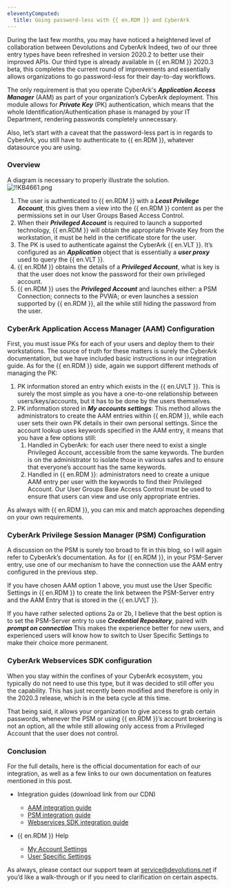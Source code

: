```yaml
---
eleventyComputed:
  title: Going password-less with {{ en.RDM }} and CyberArk
---
```

During the last few months, you may have noticed a heightened level of collaboration between Devolutions and CyberArk  Indeed, two of our three entry types have been refreshed in version 2020.2 to better use their improved APIs. Our third type is already available in {{ en.RDM }} 2020.3 beta, this completes the current round of improvements and essentially allows organizations to go password-less for their day-to-day workflows.  

The only requirement is that you operate CyberArk's ***Application Access Manager*** (AAM) as part of your organization’s CyberArk deployment. This module allows for ***Private Key*** (PK) authentication, which means that the whole Identification/Authentication phase is managed by your IT Department, rendering passwords completely unnecessary.  

Also, let’s start with a caveat that the password-less part is in regards to CyberArk, you still have to authenticate to {{ en.RDM }}, whatever datasource you are using.
### Overview
A diagram is necessary to properly illustrate the solution.  
![!!KB4661.png](https://webdevolutions.azureedge.net/docs/en/kb/KB4661.png)
1. The user is authenticated to {{ en.RDM }} with a ***Least Privilege Account***, this gives them a view into the {{ en.RDM }} content as per the permissions set in our User Groups Based Access Control.
1. When their ***Privileged Account*** is required to launch a supported technology, {{ en.RDM }} will obtain the appropriate Private Key from the workstation, it must be held in the certificate store for the user.
1. The PK is used to authenticate against the CyberArk {{ en.VLT }}. It’s configured as an ***Application*** object that is essentially a ***user proxy*** used to query the {{ en.VLT }}.
1. {{ en.RDM }} obtains the details of a ***Privileged Account***, what is key is that the user does not know the password for their own privileged account.
1. {{ en.RDM }} uses the ***Privileged Account*** and launches either: a PSM Connection; connects to the PVWA; or even launches a session supported by {{ en.RDM }}, all the while still hiding the password from the user.
### CyberArk Application Access Manager (AAM) Configuration
First, you must issue PKs for each of your users and deploy them to their workstations.  The source of truth for these matters is surely the CyberArk documentation, but we have included basic instructions in our integration guide. As for the {{ en.RDM }} side, again we support different methods of managing the PK:  

1. PK information stored an entry which exists in the {{ en.UVLT }}. This is surely the most simple as you have a one-to-one relationship between users/keys/accounts, but it has to be done by the users themselves.
1. PK information stored in ***My accounts settings***: This method allows the administrators to create the AAM entries within {{ en.RDM }}, while each user sets their own PK details in their own personal settings. Since the account lookup uses keywords specified in the AAM entry, it means that you have a few options still:
    1. Handled in CyberArk: for each user there need to exist a single Privileged Account, accessible from the same keywords. The burden is on the administrator to isolate those in various safes and to ensure that everyone’s account has the same keywords.
    1. Handled in {{ en.RDM }}: administrators need to create a unique AAM entry per user with the keywords to find their Privileged Account.  Our User Groups Base Access Control must be used to ensure that users can view and use only appropriate entries.  

As always with {{ en.RDM }}, you can mix and match approaches depending on your own requirements.
### CyberArk Privilege Session Manager (PSM) Configuration
A discussion on the PSM is surely too broad to fit in this blog, so I will again refer to CyberArk’s documentation.  As for {{ en.RDM }}, in your PSM-Server entry, use one of our mechanism to have the connection use the AAM entry configured in the previous step.  

If you have chosen AAM option 1 above, you must use the User Specific Settings in {{ en.RDM }} to create the link between the PSM-Server entry and the AAM Entry that is stored in the {{ en.UVLT }}.  

If you have rather selected options 2a or 2b, I believe that the best option is to set the PSM-Server entry to use ***Credential Repository***, paired with ***prompt on connection*** This makes the experience better for new users, and experienced users will know how to switch to User Specific Settings to make their choice more permanent.
### CyberArk Webservices SDK configuration
When you stay within the confines of your CyberArk ecosystem, you typically do not need to use this type, but it was decided to still offer you the capability. This has just recently been modified and therefore is only in the 2020.3 release, which is in the beta cycle at this time.  

That being said, it allows your organization to give access to grab certain passwords, whenever the PSM or using {{ en.RDM }}’s account brokering is not an option, all the while still allowing only access from a Privileged Account that the user does not control.
### Conclusion
For the full details, here is the official documentation for each of our integration, as well as a few links to our own documentation on features mentioned in this post.  

* Integration guides (download link from our CDN)  
    * [AAM integration guide](https://cdn.devolutions.net/documents/cyberark/Devolutions%20Remote%20Desktop%20Manager%20-%20CyberArk%20AAM%20integration%20guide.pdf)  
    * [PSM integration guide](https://cdn.devolutions.net/documents/cyberark/Devolutions%20Remote%20Desktop%20Manager%20-%20CyberArk%20PSM%20integration%20guide.pdf)  
    * [Webservices SDK integration guide](https://cdn.devolutions.net/documents/cyberark/Devolutions%20Remote%20Desktop%20Manager%20-%20CyberArk%20Webservices%20SDK%20integration%20guide.pdf)  

* {{ en.RDM }} Help  
    * [My Account Settings](https://api.devolutions.net/redirection/e218081a-798e-4b5e-ae59-bee22c4ad31a)  
    * [User Specific Settings](https://api.devolutions.net/redirection/bf0b5e7d-fb57-4b02-9edd-ce9865bd024a)  
    
As always, please contact our support team at [service@devolutions.net](mailto:service@devolutions.net) if you’d like a walk-through or if you need to clarification on certain aspects.
